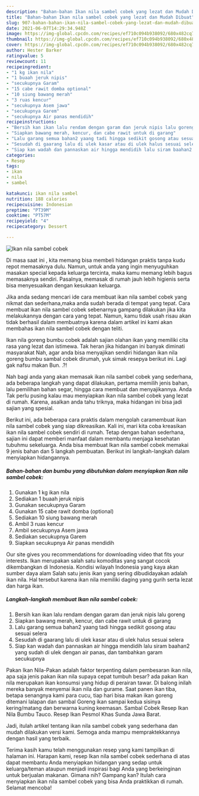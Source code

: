 ```yaml
---
description: "Bahan-bahan Ikan nila sambel cobek yang lezat dan Mudah Dibuat"
title: "Bahan-bahan Ikan nila sambel cobek yang lezat dan Mudah Dibuat"
slug: 907-bahan-bahan-ikan-nila-sambel-cobek-yang-lezat-dan-mudah-dibuat
date: 2021-06-07T14:29:34.948Z
image: https://img-global.cpcdn.com/recipes/ef710c094b938092/680x482cq70/ikan-nila-sambel-cobek-foto-resep-utama.jpg
thumbnail: https://img-global.cpcdn.com/recipes/ef710c094b938092/680x482cq70/ikan-nila-sambel-cobek-foto-resep-utama.jpg
cover: https://img-global.cpcdn.com/recipes/ef710c094b938092/680x482cq70/ikan-nila-sambel-cobek-foto-resep-utama.jpg
author: Hester Barker
ratingvalue: 5
reviewcount: 11
recipeingredient:
- "1 kg ikan nila"
- "1 buaah jeruk nipis"
- "secukupnya Garam"
- "15 cabe rawit domba optional"
- "10 siung bawang merah"
- "3 ruas kencur"
- "secukupnya Asem jawa"
- "secukupnya Garem"
- "secukupnya Air panas mendidih"
recipeinstructions:
- "Bersih kan ikan lalu rendam dengan garam dan jeruk nipis lalu goreng"
- "Siapkan bawang merah, kencur, dan cabe rawit untuk di garang"
- "Lalu garang semua bahan2 yaang tadi hingga sedikit gosong atau sesuai selera"
- "Sesudah di gaarang lalu di ulek kasar atau di ulek halus sesuai selera"
- "Siap kan wadah dan pannaskan air hingga mendidih lalu siram baahan2 yang sudah di ulek dengan air panas, dan tambahkan garam secukupnya"
categories:
- Resep
tags:
- ikan
- nila
- sambel

katakunci: ikan nila sambel 
nutrition: 188 calories
recipecuisine: Indonesian
preptime: "PT39M"
cooktime: "PT57M"
recipeyield: "4"
recipecategory: Dessert

---
```



![Ikan nila sambel cobek](https://img-global.cpcdn.com/recipes/ef710c094b938092/680x482cq70/ikan-nila-sambel-cobek-foto-resep-utama.jpg)

Di masa  saat ini , kita memang bisa membeli hidangan praktis tanpa kudu repot memasaknya dulu. Namun, untuk anda yang ingin menyuguhkan masakan special kepada keluarga tercinta, maka kamu memang lebih bagus memasaknya sendiri. Pasalnya, memasak di rumah jauh lebih higienis serta bisa menyesuaikan dengan kesukaan keluarga.

Jika anda sedang mencari ide cara membuat ikan nila sambel cobek yang nikmat dan sederhana,maka anda sudah berada di tempat yang tepat. Cara membuat ikan nila sambel cobek  sebenarnya gampang dilakukan jika kita melakukannya dengan cara yang tepat. Namun, kamu tidak usah risau akan tidak berhasil dalam membuatnya 
karena dalam artikel ini kami akan membahas ikan nila sambel cobek dengan teliti.  

Ikan nila goreng bumbu cobek adalah sajian olahan ikan yang memiliki cita rasa yang lezat dan istimewa. Tak heran jika hidangan ini banyak diminati masyarakat Nah, agar anda bisa menyajikan sendiri hidangan ikan nila goreng bumbu sambal cobek dirumah, yuk simak resepya berikut ini. Lagi gak nafsu makan Bun. .?!

Nah bagi anda yang akan memasak ikan nila sambel cobek yang sederhana, ada beberapa langkah yang dapat dilakukan, pertama memilih jenis bahan, lalu pemilihan bahan segar, hingga cara membuat dan menyajikannya. Anda Tak perlu pusing kalau mau menyiapkan ikan nila sambel cobek yang lezat di rumah. Karena, asalkan anda  tahu triknya, maka hidangan ini bisa jadi sajian yang spesial.

Berikut ini, ada beberapa cara praktis  dalam mengolah caramembuat ikan nila sambel cobek yang siap dikreasikan. Kali ini, mari kita coba kreasikan ikan nila sambel cobek sendiri di rumah. Tetap dengan bahan sederhana, sajian ini dapat memberi manfaat dalam membantu menjaga kesehatan tubuhmu sekeluarga. Anda bisa membuat Ikan nila sambel cobek memakai 9 jenis bahan dan 5 langkah pembuatan. Berikut ini langkah-langkah dalam menyiapkan hidangannya.

<!--inarticleads1-->

##### Bahan-bahan dan bumbu yang dibutuhkan dalam menyiapkan Ikan nila sambel cobek:

1. Gunakan 1 kg ikan nila
1. Sediakan 1 buaah jeruk nipis
1. Gunakan secukupnya Garam
1. Gunakan 15 cabe rawit domba (optional)
1. Sediakan 10 siung bawang merah
1. Ambil 3 ruas kencur
1. Ambil secukupnya Asem jawa
1. Sediakan secukupnya Garem
1. Siapkan secukupnya Air panas mendidih


Our site gives you recommendations for downloading video that fits your interests. Ikan merupakan salah satu komoditas yang sangat cocok dikembangkan di Indonesia. Kondisi wilayah Indonesia yang kaya akan sumber daya alam Salah satu jenis ikan yang sering dibudidayakan adalah ikan nila. Hal tersebut karena ikan nila memiliki daging yang gurih serta lezat dan harga ikan. 

<!--inarticleads2-->

##### Langkah-langkah membuat Ikan nila sambel cobek:

1. Bersih kan ikan lalu rendam dengan garam dan jeruk nipis lalu goreng
1. Siapkan bawang merah, kencur, dan cabe rawit untuk di garang
1. Lalu garang semua bahan2 yaang tadi hingga sedikit gosong atau sesuai selera
1. Sesudah di gaarang lalu di ulek kasar atau di ulek halus sesuai selera
1. Siap kan wadah dan pannaskan air hingga mendidih lalu siram baahan2 yang sudah di ulek dengan air panas, dan tambahkan garam secukupnya


Pakan Ikan Nila-Pakan adalah faktor terpenting dalam pembesaran ikan nila, apa saja jenis pakan ikan nila supaya cepat tumbuh besar? ada pakan Ikan nila merupakan ikan konsumsi yang hidup di perairan tawar. Di balong inilah mereka banyak menyemai ikan nila dan gurame. Saat panen ikan tiba, betapa senangnya kami para cucu, tiap hari bisa makan ikan goreng ditemani lalapan dan sambal Goreng ikan sampai kedua sisinya kering/matang dan berwarna kuning keemasan. Sambal Cobek Resep Ikan Nila Bumbu Tauco. Resep Ikan Pesmol Khas Sunda Jawa Barat. 

Jadi, itulah artikel tentang  ikan nila sambel cobek  yang sederhana dan mudah dilakukan versi kami. Semoga anda mampu mempraktekkannya dengan hasil yang terbaik. 

Terima kasih kamu telah menggunakan resep yang kami tampilkan di halaman ini. Harapan kami, resep  Ikan nila sambel cobek sederhana di atas dapat membantu Anda menyiapkan hidangan yang sedap untuk keluarga/teman ataupun menjadi inspirasi bagi Anda yang berkeinginan untuk berjualan makanan. Gimana nih? Gampang kan? Itulah cara menyiapkan ikan nila sambel cobek yang bisa Anda praktikkan di rumah. Selamat mencoba!

